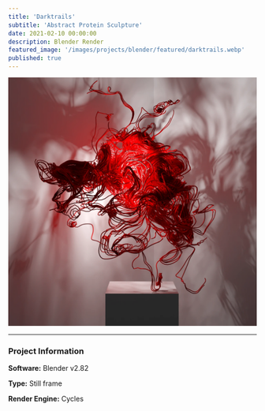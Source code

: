 ```yaml
---
title: 'Darktrails'
subtitle: 'Abstract Protein Sculpture'
date: 2021-02-10 00:00:00
description: Blender Render
featured_image: '/images/projects/blender/featured/darktrails.webp'
published: true
---
```


![](/images/projects/full_size/darktrails.webp)

---

### Project Information

**Software:** Blender v2.82

**Type:** Still frame

**Render Engine:** Cycles

